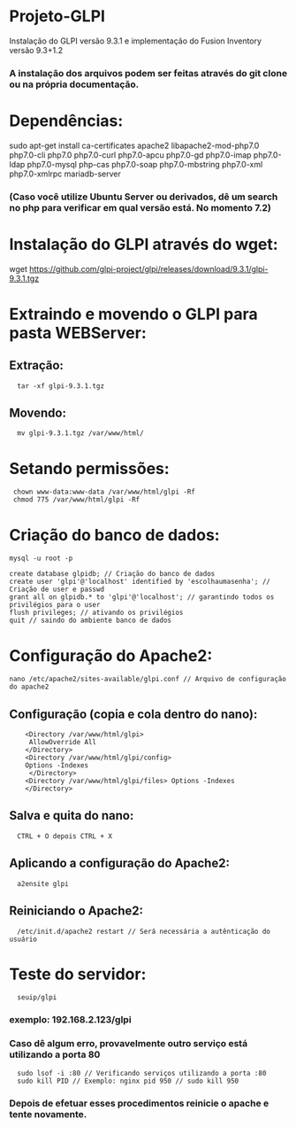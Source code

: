 # Projeto-GLPI
Instalação do GLPI versão 9.3.1 e implementação do Fusion Inventory versão 9.3+1.2

### A instalação dos arquivos podem ser feitas através do git clone ou na própria documentação. 



# Dependências:
  sudo apt-get install ca-certificates apache2 libapache2-mod-php7.0 php7.0-cli php7.0 php7.0-curl php7.0-apcu php7.0-gd php7.0-imap php7.0-ldap php7.0-mysql php-cas php7.0-soap php7.0-mbstring php7.0-xml php7.0-xmlrpc mariadb-server
### (Caso você utilize Ubuntu Server ou derivados, dê um search no php para verificar em qual versão está. No momento 7.2)
  
 # Instalação do GLPI através do wget: 
  wget https://github.com/glpi-project/glpi/releases/download/9.3.1/glpi-9.3.1.tgz
  
 # Extraindo e movendo o GLPI para pasta WEBServer:
  ## Extração:
      tar -xf glpi-9.3.1.tgz
  ## Movendo:
      mv glpi-9.3.1.tgz /var/www/html/
 
 # Setando permissões:
     chown www-data:www-data /var/www/html/glpi -Rf
     chmod 775 /var/www/html/glpi -Rf
     
 # Criação do banco de dados:
    mysql -u root -p
 
    create database glpidb; // Criação do banco de dados
    create user 'glpi'@'localhost' identified by 'escolhaumasenha'; // Criação de user e passwd
    grant all on glpidb.* to 'glpi'@'localhost'; // garantindo todos os privilégios para o user
    flush privileges; // ativando os privilégios
    quit // saindo do ambiente banco de dados
    
  # Configuração do Apache2:
    nano /etc/apache2/sites-available/glpi.conf // Arquivo de configuração do apache2
   ## Configuração (copia e cola dentro do nano): 
        <Directory /var/www/html/glpi>
         AllowOverride All
        </Directory>
        <Directory /var/www/html/glpi/config>
        Options -Indexes
         </Directory>
        <Directory /var/www/html/glpi/files> Options -Indexes
        </Directory>
   ## Salva e quita do nano:
      CTRL + O depois CTRL + X
   ## Aplicando a configuração do Apache2:
      a2ensite glpi
      
   ## Reiniciando o Apache2:
      /etc/init.d/apache2 restart // Será necessária a autênticação do usuário
  
  # Teste do servidor:
      seuip/glpi
   ### exemplo: 192.168.2.123/glpi
   ### Caso dê algum erro, provavelmente outro serviço está utilizando a porta 80
      sudo lsof -i :80 // Verificando serviços utilizando a porta :80
      sudo kill PID // Exemplo: nginx pid 950 // sudo kill 950
   ### Depois de efetuar esses procedimentos reinicie o apache e tente novamente.      

